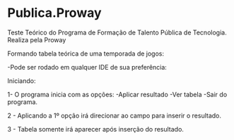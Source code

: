# Publica.Proway
Teste Teórico do Programa de Formação de Talento Pública de Tecnologia.
Realiza pela Proway

Formando tabela teórica de uma temporada de jogos:

-Pode ser rodado em qualquer IDE de sua preferência:

Iniciando:

1- O programa inicia com as opções:
  -Aplicar resultado
  -Ver tabela
  -Sair do programa.
  
2 - Aplicando a 1º opção irá direcionar ao campo para inserir o resultado.

3 - Tabela somente irá aparecer após inserção do resultado.
